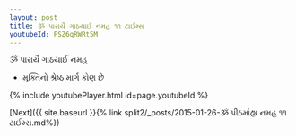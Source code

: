 ```yaml
---
layout: post
title: ૐ પારાયૈ ગાઠયાઈ નમહ ૧૧ ટાઈમ્સ
youtubeId: FSZ6qRWRt5M
---
```

 
 
 ૐ પારાયૈ ગાઠયાઈ નમહ  
 
 -  મુક્તિનો શ્રેષ્ઠ માર્ગ કોણ છે 
 
  
 
  
 
 
 
 
 
 


{% include youtubePlayer.html id=page.youtubeId %}
 
[Next]({{ site.baseurl }}{% link  split2/_posts/2015-01-26-ૐ પીઠમાંહ્ય નમહ ૧૧ ટાઈમ્સ.md%})
 
